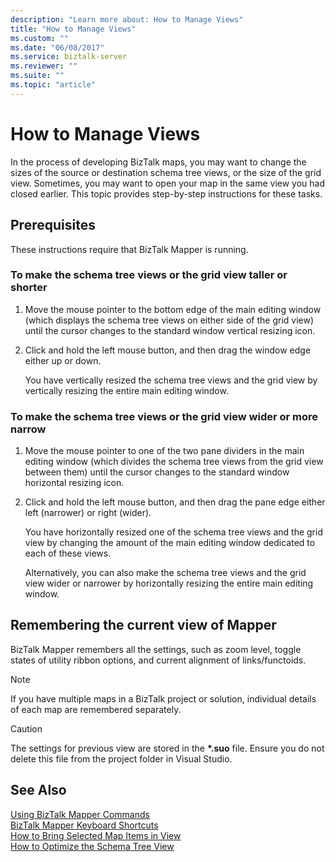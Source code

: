 ```yaml
---
description: "Learn more about: How to Manage Views"
title: "How to Manage Views"
ms.custom: ""
ms.date: "06/08/2017"
ms.service: biztalk-server
ms.reviewer: ""
ms.suite: ""
ms.topic: "article"
---
```

# How to Manage Views
In the process of developing BizTalk maps, you may want to change the sizes of the source or destination schema tree views, or the size of the grid view. Sometimes, you may want to open your map in the same view you had closed earlier. This topic provides step-by-step instructions for these tasks.  
  
## Prerequisites  
 These instructions require that BizTalk Mapper is running.  
  
### To make the schema tree views or the grid view taller or shorter  
  
1.  Move the mouse pointer to the bottom edge of the main editing window (which displays the schema tree views on either side of the grid view) until the cursor changes to the standard window vertical resizing icon.  
  
2.  Click and hold the left mouse button, and then drag the window edge either up or down.  
  
     You have vertically resized the schema tree views and the grid view by vertically resizing the entire main editing window.  
  
### To make the schema tree views or the grid view wider or more narrow  
  
1.  Move the mouse pointer to one of the two pane dividers in the main editing window (which divides the schema tree views from the grid view between them) until the cursor changes to the standard window horizontal resizing icon.  
  
2.  Click and hold the left mouse button, and then drag the pane edge either left (narrower) or right (wider).  
  
     You have horizontally resized one of the schema tree views and the grid view by changing the amount of the main editing window dedicated to each of these views.  
  
     Alternatively, you can also make the schema tree views and the grid view wider or narrower by horizontally resizing the entire main editing window.  
  
## Remembering the current view of Mapper  
 BizTalk Mapper remembers all the settings, such as zoom level, toggle states of utility ribbon options, and current alignment of links/functoids.  
  
> [!NOTE]
>  If you have multiple maps in a BizTalk project or solution, individual details of each map are remembered separately.  
  
> [!CAUTION]
>  The settings for previous view are stored in the **\*.suo** file. Ensure you do not delete this file from the project folder in Visual Studio.  
  
## See Also  
 [Using BizTalk Mapper Commands](../core/using-biztalk-mapper-commands.md)   
 [BizTalk Mapper Keyboard Shortcuts](../core/biztalk-mapper-keyboard-shortcuts.md)   
 [How to Bring Selected Map Items in View](../core/how-to-bring-selected-map-items-in-view.md)   
 [How to Optimize the Schema Tree View](../core/how-to-optimize-the-schema-tree-view.md)
